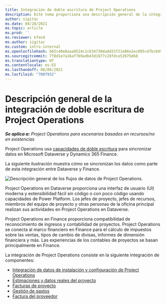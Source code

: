 ```yaml
---
title: Integración de doble escritura de Project Operations
description: Este tema proporciona una descripción general de la integración de doble escritura de Project Operations.
author: sigitac
ms.date: 04/28/2021
ms.topic: article
ms.prod: ''
ms.reviewer: kfend
ms.author: sigitac
ms.custom: intro-internal
ms.openlocfilehash: b65c40e8aaa9524c1c634738dadd23f21e86e2ec095c47bc849467c8806addbc
ms.sourcegitcommit: 7f8d1e7a16af769adb43d1877c28fdce53975db8
ms.translationtype: HT
ms.contentlocale: es-ES
ms.lasthandoff: 08/06/2021
ms.locfileid: "7007932"
---
```

# <a name="project-operations-dual-write-integration-overview"></a>Descripción general de la integración de doble escritura de Project Operations

_**Se aplica a:** Project Operations para escenarios basados en recursos/no en existencias_

Project Operations usa [capacidades de doble escritura](/dynamics365/fin-ops-core/dev-itpro/data-entities/dual-write/dual-write-home-page) para sincronizar datos en Microsoft Dataverse y Dynamics 365 Finance.

La siguiente ilustración muestra cómo se sincronizan los datos como parte de esta integración entre Dataverse y Finance.

![Descripción general de los flujos de datos de Project Operations.](./media/ProjectOperationsFlows.jpg)

Project Operations en Dataverse proporciona una interfaz de usuario (UI) moderna y extensibilidad fácil sin código o con poco código usando capacidades de Power Platform. Los jefes de proyecto, jefes de recursos, miembros del equipo de proyecto y otras personas de la oficina principal realizan sus actividades en Project Operations en Dataverse.

Project Operations en Finance proporciona compatibilidad de reconocimiento de ingresos y contabilidad de proyectos. Project Operations se conecta al marco financiero en Finance para el cálculo de impuestos sobre las ventas, tipos de cambio de divisas, informes de dimensión financiera y más. Las experiencias de los contables de proyectos se basan principalmente en Finance.

La integración de Project Operations consiste en la siguiente integración de componentes:


- [Integración de datos de instalación y configuración de Project Operations](resource-dual-write-setup-integration.md) 
- [Estimaciones y datos reales del proyecto](resource-dual-write-estimates-actuals.md)
- [Facturas de proyecto](resource-dual-write-project-invoice.md)
- [Gestión de gastos](resource-dual-write-expense.md)
- [Factura del proveedor](resource-dual-write-vendor-invoice.md)
